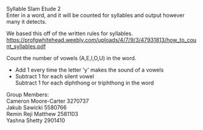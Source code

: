 
Syllable Slam Etude 2  
Enter in a word, and it will be counted for syllables and output however many it detects.  

We based this off of the written rules for syllables.
<https://profgwhitehead.weebly.com/uploads/4/7/9/3/47931813/how_to_count_syllables.pdf>


Count the number of vowels (A,E,I,O,U) in the word.
- Add 1 every time the letter 'y' makes the sound of a vowels  
- Subtract 1 for each silent vowel  
Subtract 1 for each diphthong or triphthong in the word  

Group Members:  
Cameron Moore-Carter 3270737  
Jakub Sawicki 5580766  
Remin Reji Matthew 2581103  
Yashna Shetty 2901410  
